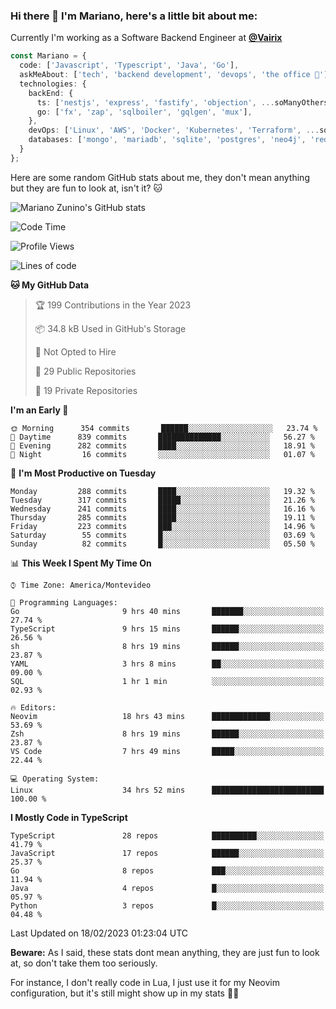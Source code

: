 ### Hi there 👋 I'm Mariano, here's a little bit about me:

Currently I'm working as a Software Backend Engineer at [**@Vairix**](https://vairix.com)

```ts
const Mariano = {
  code: ['Javascript', 'Typescript', 'Java', 'Go'],
  askMeAbout: ['tech', 'backend development', 'devops', 'the office 💼'],
  technologies: {
    backEnd: {
      ts: ['nestjs', 'express', 'fastify', 'objection', ...soManyOthersFrameworks],
      go: ['fx', 'zap', 'sqlboiler', 'gqlgen', 'mux'],
    },
    devOps: ['Linux', 'AWS', 'Docker', 'Kubernetes', 'Terraform', ...soManyOthersTools],
    databases: ['mongo', 'mariadb', 'sqlite', 'postgres', 'neo4j', 'redis'],
  }
};
```

Here are some random GitHub stats about me, they don't mean anything but they are fun to look at, isn't it? 🐱

![Mariano Zunino's GitHub stats](https://github-readme-stats.vercel.app/api?username=marianozunino&count_private=true&show_icons=true&theme=radical)

<!--START_SECTION:waka-->
![Code Time](http://img.shields.io/badge/Code%20Time-563%20hrs%2036%20mins-blue)

![Profile Views](http://img.shields.io/badge/Profile%20Views-0-blue)

![Lines of code](https://img.shields.io/badge/From%20Hello%20World%20I%27ve%20Written-667%20Thousand%20lines%20of%20code-blue)

**🐱 My GitHub Data** 

> 🏆 199 Contributions in the Year 2023
 > 
> 📦 34.8 kB Used in GitHub's Storage 
 > 
> 🚫 Not Opted to Hire
 > 
> 📜 29 Public Repositories 
 > 
> 🔑 19 Private Repositories  
 > 
**I'm an Early 🐤** 

```text
🌞 Morning      354 commits       ██████░░░░░░░░░░░░░░░░░░░   23.74 % 
🌆 Daytime      839 commits       ██████████████░░░░░░░░░░░   56.27 % 
🌃 Evening      282 commits       ████░░░░░░░░░░░░░░░░░░░░░   18.91 % 
🌙 Night         16 commits       ░░░░░░░░░░░░░░░░░░░░░░░░░   01.07 % 

```
📅 **I'm Most Productive on Tuesday** 

```text
Monday         288 commits       ████░░░░░░░░░░░░░░░░░░░░░   19.32 % 
Tuesday        317 commits       █████░░░░░░░░░░░░░░░░░░░░   21.26 % 
Wednesday      241 commits       ████░░░░░░░░░░░░░░░░░░░░░   16.16 % 
Thursday       285 commits       ████░░░░░░░░░░░░░░░░░░░░░   19.11 % 
Friday         223 commits       ███░░░░░░░░░░░░░░░░░░░░░░   14.96 % 
Saturday        55 commits       █░░░░░░░░░░░░░░░░░░░░░░░░   03.69 % 
Sunday          82 commits       █░░░░░░░░░░░░░░░░░░░░░░░░   05.50 % 

```


📊 **This Week I Spent My Time On** 

```text
⌚︎ Time Zone: America/Montevideo

💬 Programming Languages: 
Go                       9 hrs 40 mins       ███████░░░░░░░░░░░░░░░░░░   27.74 % 
TypeScript               9 hrs 15 mins       ██████░░░░░░░░░░░░░░░░░░░   26.56 % 
sh                       8 hrs 19 mins       ██████░░░░░░░░░░░░░░░░░░░   23.87 % 
YAML                     3 hrs 8 mins        ██░░░░░░░░░░░░░░░░░░░░░░░   09.00 % 
SQL                      1 hr 1 min          ░░░░░░░░░░░░░░░░░░░░░░░░░   02.93 % 

🔥 Editors: 
Neovim                   18 hrs 43 mins      █████████████░░░░░░░░░░░░   53.69 % 
Zsh                      8 hrs 19 mins       ██████░░░░░░░░░░░░░░░░░░░   23.87 % 
VS Code                  7 hrs 49 mins       █████░░░░░░░░░░░░░░░░░░░░   22.44 % 

💻 Operating System: 
Linux                    34 hrs 52 mins      █████████████████████████   100.00 % 

```

**I Mostly Code in TypeScript** 

```text
TypeScript               28 repos            ██████████░░░░░░░░░░░░░░░   41.79 % 
JavaScript               17 repos            ██████░░░░░░░░░░░░░░░░░░░   25.37 % 
Go                       8 repos             ███░░░░░░░░░░░░░░░░░░░░░░   11.94 % 
Java                     4 repos             █░░░░░░░░░░░░░░░░░░░░░░░░   05.97 % 
Python                   3 repos             █░░░░░░░░░░░░░░░░░░░░░░░░   04.48 % 

```



 Last Updated on 18/02/2023 01:23:04 UTC
<!--END_SECTION:waka-->

**Beware:** As I said, these stats dont mean anything, they are just fun to look at, so don't take them too seriously.

For instance, I don't really code in Lua, I just use it for my Neovim configuration, but it's still might show up in my stats 🤷‍♂️
